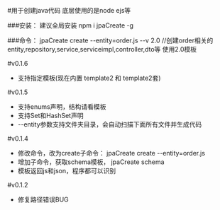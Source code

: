 #用于创建java代码
底层使用的是node ejs等

###安装：
建议全局安装 npm i jpaCreate -g

###命令：
jpaCreate create --entity=order.js --v 2.0	//创建order相关的entity,repository,service,serviceimpl,controller,dto等 使用2.0模板


#v0.1.6
 - 支持指定模板(现在内置 template2 和 template2套)


#v0.1.5
 - 支持enums声明，结构请看模板
 - 支持Set和HashSet声明
 - --entity参数支持文件夹目录，会自动扫描下面所有文件并生成代码



#v0.1.4
- 修改命令，改为create子命令： jpaCreate create --entity=order.js
- 增加子命令，获取schema模板， jpaCreate schema
- 模板返回js和json，程序都可以识别

#v0.1.2
- 修复路径错误BUG


